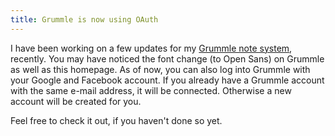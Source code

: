 ```yaml
---
title: Grummle is now using OAuth
---
```


I have been working on a few updates for my [Grummle note system](https://grummle.mystler.eu), recently. You may have noticed the font change (to Open Sans) on Grummle as well as this homepage. As of now, you can also log into Grummle with your Google and Facebook account. If you already have a Grummle account with the same e-mail address, it will be connected. Otherwise a new account will be created for you.

Feel free to check it out, if you haven't done so yet.
